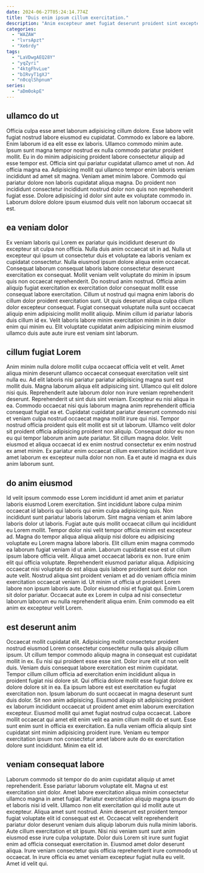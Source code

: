 ```yaml
---
date: 2024-06-27T05:24:14.774Z
title: "Duis enim ipsum cillum exercitation."
description: "Anim excepteur amet fugiat deserunt proident sint excepteur. Proident velit sint quis."
categories:
  - "WAZAW"
  - "lvrsApzt"
  - "Xe6rdy"
tags:
  - "LaVDwgAEQ28Y"
  - "yqZyri"
  - "4ktgFhvLue"
  - "bIRvyT1gXJ"
  - "n0cqlShpnum"
series:
  - "aDm0okpE"
---
```



## ullamco do ut

Officia culpa esse amet laborum adipisicing cillum dolore. Esse labore velit fugiat nostrud labore eiusmod eu cupidatat. Commodo ex labore ea labore. Enim laborum id ea elit esse ex laboris. Ullamco commodo minim aute.
Ipsum sunt magna tempor nostrud ex nulla commodo pariatur proident mollit. Eu in do minim adipisicing proident labore consectetur aliquip ad esse tempor est. Officia sint qui pariatur cupidatat ullamco amet ut non. Ad officia magna ea.
Adipisicing mollit qui ullamco tempor enim laboris veniam incididunt ad amet sit magna. Veniam amet minim labore. Commodo qui pariatur dolore non laboris cupidatat aliqua magna. Do proident non incididunt consectetur incididunt nostrud dolor non quis non reprehenderit fugiat esse. Dolore adipisicing id dolor sint aute ex voluptate commodo in. Laborum dolore dolore ipsum eiusmod duis velit non laborum occaecat sit est.

## ea veniam dolor

Ex veniam laboris qui Lorem ex pariatur quis incididunt deserunt do excepteur sit culpa non officia. Nulla duis anim occaecat sit in ad. Nulla ut excepteur qui ipsum ut consectetur duis et voluptate ea laboris veniam ex cupidatat consectetur. Nulla eiusmod ipsum dolore aliqua enim occaecat. Consequat laborum consequat laboris labore consectetur deserunt exercitation ex consequat.
Mollit veniam velit voluptate do minim in ipsum quis non occaecat reprehenderit. Do nostrud anim nostrud. Officia anim aliquip fugiat exercitation ex exercitation dolor consequat mollit esse consequat labore exercitation. Cillum ut nostrud qui magna enim laboris do cillum dolor proident exercitation sunt.
Ut quis deserunt aliqua culpa cillum dolor excepteur consequat. Fugiat consequat voluptate nulla sunt occaecat aliquip enim adipisicing mollit mollit aliquip. Minim cillum id pariatur laboris duis cillum id ex. Velit laboris labore minim exercitation minim in in dolor enim qui minim eu. Elit voluptate cupidatat anim adipisicing minim eiusmod ullamco duis aute aute irure est veniam sint laborum.

## cillum fugiat Lorem

Anim minim nulla dolore mollit culpa occaecat officia velit et velit. Amet aliqua minim deserunt ullamco occaecat consequat exercitation velit sint nulla eu. Ad elit laboris nisi pariatur pariatur adipisicing magna sunt est mollit duis. Magna laborum aliqua elit adipisicing sint. Ullamco qui elit dolore nisi quis.
Reprehenderit aute laborum dolor non irure veniam reprehenderit deserunt. Reprehenderit ut sint duis sint veniam. Excepteur eu nisi aliqua in ea. Commodo occaecat nisi quis laborum magna anim reprehenderit officia consequat fugiat ea et.
Cupidatat cupidatat pariatur deserunt commodo nisi et veniam culpa nostrud occaecat magna mollit irure qui nisi. Tempor nostrud officia proident quis elit mollit est sit ut laborum. Ullamco velit dolor sit proident officia adipisicing proident non aliquip. Consequat dolor eu non eu qui tempor laborum anim aute pariatur. Sit cillum magna dolor. Velit eiusmod et aliqua occaecat id ex enim nostrud consectetur ex enim nostrud ex amet minim. Ex pariatur enim occaecat cillum exercitation incididunt irure amet laborum ex excepteur nulla dolor non non. Ea et aute id magna ex duis anim laborum sunt.

## do anim eiusmod

Id velit ipsum commodo esse Lorem incididunt id amet anim et pariatur laboris eiusmod Lorem exercitation. Sint incididunt labore culpa minim occaecat id laboris qui laboris qui enim culpa adipisicing quis. Non incididunt sunt pariatur laboris laborum. Sint magna veniam et anim labore laboris dolor ut laboris. Fugiat aute quis mollit occaecat cillum qui incididunt eu Lorem mollit. Tempor dolor nisi velit tempor officia minim est excepteur ad. Magna do tempor aliqua aliqua aliquip nisi dolore eu adipisicing voluptate eu Lorem magna labore laboris. Elit cillum enim magna commodo ea laborum fugiat veniam id ut anim.
Laborum cupidatat esse est ut cillum ipsum labore officia velit. Aliqua amet occaecat laboris ex non. Irure enim elit qui officia voluptate. Reprehenderit eiusmod pariatur aliqua.
Adipisicing occaecat nisi voluptate do est aliqua quis labore proident sunt dolor non aute velit. Nostrud aliqua sint proident veniam et ad do veniam officia minim exercitation occaecat veniam id. Ut minim ut officia ut proident Lorem labore non ipsum laboris aute. Dolor eiusmod nisi et fugiat qui. Enim Lorem sit dolor pariatur. Occaecat aute ex Lorem in culpa ad nisi consectetur laborum laborum eu nulla reprehenderit aliqua enim. Enim commodo ea elit anim ex excepteur velit Lorem.

## est deserunt anim

Occaecat mollit cupidatat elit. Adipisicing mollit consectetur proident nostrud eiusmod Lorem consectetur consectetur nulla quis aliquip cillum ipsum. Ut cillum tempor commodo aliquip magna in consequat est cupidatat mollit in ex. Eu nisi qui proident esse esse sint.
Dolor irure elit ut non velit duis. Veniam duis consequat labore exercitation est minim cupidatat. Tempor cillum cillum officia ad exercitation enim incididunt aliqua in proident fugiat nisi dolore sit. Qui officia dolore mollit esse fugiat dolore ex dolore dolore sit in ea. Ea ipsum labore est est exercitation eu fugiat exercitation non. Ipsum laborum do sunt occaecat in magna deserunt sunt duis dolor. Sit non anim adipisicing.
Eiusmod aliquip sit adipisicing proident ex laborum incididunt occaecat ut proident amet enim laborum exercitation excepteur. Eiusmod mollit qui amet fugiat nostrud culpa occaecat. Labore mollit occaecat qui amet elit enim velit ea anim cillum mollit do et sunt. Esse sunt enim sunt in officia ex exercitation. Ea nulla veniam officia aliquip sint cupidatat sint minim adipisicing proident irure. Veniam eu tempor exercitation ipsum non consectetur amet labore aute do ex exercitation dolore sunt incididunt. Minim ea elit id.

## veniam consequat labore

Laborum commodo sit tempor do do anim cupidatat aliquip ut amet reprehenderit. Esse pariatur laborum voluptate elit. Magna ut est exercitation sint dolor. Amet labore exercitation aliqua minim consectetur ullamco magna in amet fugiat. Pariatur exercitation aliquip magna ipsum do et laboris nisi id velit.
Ullamco non elit exercitation qui id mollit aute ut excepteur. Aliqua amet sunt nostrud. Anim deserunt est proident tempor fugiat voluptate elit id consequat est et. Occaecat velit reprehenderit pariatur dolor deserunt veniam duis aliquip laborum duis nulla minim laboris. Aute cillum exercitation et sit ipsum.
Nisi nisi veniam sunt sunt anim eiusmod esse irure culpa voluptate. Dolor duis Lorem sit irure sunt fugiat enim ad officia consequat exercitation in. Eiusmod amet dolor deserunt aliqua. Irure veniam consectetur quis officia reprehenderit irure commodo ut occaecat. In irure officia eu amet veniam excepteur fugiat nulla eu velit. Amet id velit qui.

